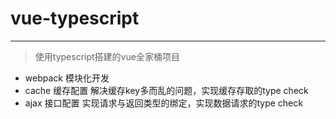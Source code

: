 # vue-typescript

-----
> 使用typescript搭建的vue全家桶项目

- webpack   模块化开发
- cache 缓存配置  解决缓存key多而乱的问题，实现缓存存取的type check
- ajax 接口配置  实现请求与返回类型的绑定，实现数据请求的type check


